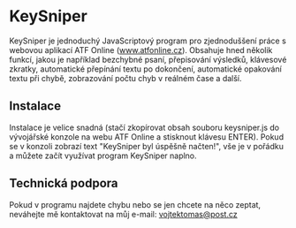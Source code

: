 # KeySniper
KeySniper je jednoduchý JavaScriptový program pro zjednoduššení práce s webovou aplikací ATF Online (www.atfonline.cz). Obsahuje hned několik funkcí, jakou je například bezchybné psaní, přepisování výsledků, klávesové zkratky, automatické přepínání textu po dokončení, automatické opakování textu při chybě, zobrazování počtu chyb v reálném čase a další.


<h2>Instalace</h2>
Instalace je velice snadná (stačí zkopírovat obsah souboru keysniper.js do vývojářské konzole na webu ATF Online a stisknout klávesu ENTER). Pokud se v konzoli zobrazí text "KeySniper byl úspěšně načten!", vše je v pořádku a můžete začít využívat program KeySniper naplno.


<h2>Technická podpora</h2>
Pokud v programu najdete chybu nebo se jen chcete na něco zeptat, neváhejte mě kontaktovat na můj e-mail: <a href="mailto:vojtektomas@post.cz">vojtektomas@post.cz</a>
